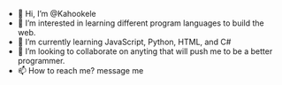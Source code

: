 - 👋 Hi, I’m @Kahookele
- 👀 I’m interested in learning different program languages to build the web. 
- 🌱 I’m currently learning JavaScript, Python, HTML, and C#
- 💞️ I’m looking to collaborate on anyting that will push me to be a better programmer. 
- 📫 How to reach me? message me

<!---
Kahookele/Kahookele is a ✨ special ✨ repository because its `README.md` (this file) appears on your GitHub profile.
You can click the Preview link to take a look at your changes.
--->
